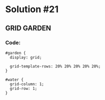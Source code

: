 
# Solution #21

## GRID GARDEN

### Code: 

```
#garden {
  display: grid;

  grid-template-rows: 20% 20% 20% 20% 20%;
}

#water {
  grid-column: 1;
  grid-row: 1;
}
```